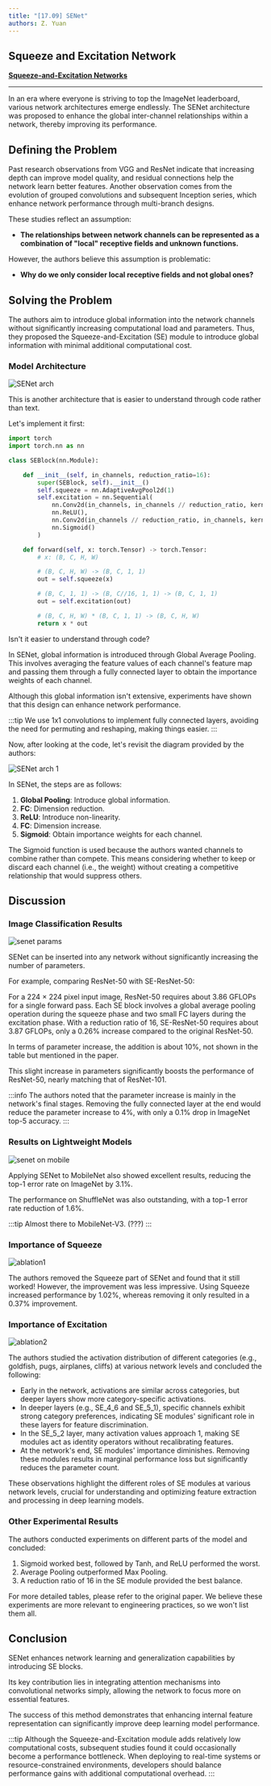 ```yaml
---
title: "[17.09] SENet"
authors: Z. Yuan
---
```


## Squeeze and Excitation Network

[**Squeeze-and-Excitation Networks**](https://arxiv.org/abs/1709.01507)

---

In an era where everyone is striving to top the ImageNet leaderboard, various network architectures emerge endlessly. The SENet architecture was proposed to enhance the global inter-channel relationships within a network, thereby improving its performance.

## Defining the Problem

Past research observations from VGG and ResNet indicate that increasing depth can improve model quality, and residual connections help the network learn better features. Another observation comes from the evolution of grouped convolutions and subsequent Inception series, which enhance network performance through multi-branch designs.

These studies reflect an assumption:

- **The relationships between network channels can be represented as a combination of "local" receptive fields and unknown functions.**

However, the authors believe this assumption is problematic:

- **Why do we only consider local receptive fields and not global ones?**

## Solving the Problem

The authors aim to introduce global information into the network channels without significantly increasing computational load and parameters. Thus, they proposed the Squeeze-and-Excitation (SE) module to introduce global information with minimal additional computational cost.

### Model Architecture

![SENet arch](./img/img1.jpg)

This is another architecture that is easier to understand through code rather than text.

Let's implement it first:

```python
import torch
import torch.nn as nn

class SEBlock(nn.Module):

    def __init__(self, in_channels, reduction_ratio=16):
        super(SEBlock, self).__init__()
        self.squeeze = nn.AdaptiveAvgPool2d(1)
        self.excitation = nn.Sequential(
            nn.Conv2d(in_channels, in_channels // reduction_ratio, kernel_size=1, stride=1, padding=0, bias=False),
            nn.ReLU(),
            nn.Conv2d(in_channels // reduction_ratio, in_channels, kernel_size=1, stride=1, padding=0, bias=False),
            nn.Sigmoid()
        )

    def forward(self, x: torch.Tensor) -> torch.Tensor:
        # x: (B, C, H, W)

        # (B, C, H, W) -> (B, C, 1, 1)
        out = self.squeeze(x)

        # (B, C, 1, 1) -> (B, C//16, 1, 1) -> (B, C, 1, 1)
        out = self.excitation(out)

        # (B, C, H, W) * (B, C, 1, 1) -> (B, C, H, W)
        return x * out
```

Isn't it easier to understand through code?

In SENet, global information is introduced through Global Average Pooling. This involves averaging the feature values of each channel's feature map and passing them through a fully connected layer to obtain the importance weights of each channel.

Although this global information isn't extensive, experiments have shown that this design can enhance network performance.

:::tip
We use 1x1 convolutions to implement fully connected layers, avoiding the need for permuting and reshaping, making things easier.
:::

Now, after looking at the code, let's revisit the diagram provided by the authors:

![SENet arch 1](./img/img2.jpg)

In SENet, the steps are as follows:

1. **Global Pooling**: Introduce global information.
2. **FC**: Dimension reduction.
3. **ReLU**: Introduce non-linearity.
4. **FC**: Dimension increase.
5. **Sigmoid**: Obtain importance weights for each channel.

The Sigmoid function is used because the authors wanted channels to combine rather than compete. This means considering whether to keep or discard each channel (i.e., the weight) without creating a competitive relationship that would suppress others.

## Discussion

### Image Classification Results

![senet params](./img/img3.jpg)

SENet can be inserted into any network without significantly increasing the number of parameters.

For example, comparing ResNet-50 with SE-ResNet-50:

For a 224 × 224 pixel input image, ResNet-50 requires about 3.86 GFLOPs for a single forward pass. Each SE block involves a global average pooling operation during the squeeze phase and two small FC layers during the excitation phase. With a reduction ratio of 16, SE-ResNet-50 requires about 3.87 GFLOPs, only a 0.26% increase compared to the original ResNet-50.

In terms of parameter increase, the addition is about 10%, not shown in the table but mentioned in the paper.

This slight increase in parameters significantly boosts the performance of ResNet-50, nearly matching that of ResNet-101.

:::info
The authors noted that the parameter increase is mainly in the network's final stages. Removing the fully connected layer at the end would reduce the parameter increase to 4%, with only a 0.1% drop in ImageNet top-5 accuracy.
:::

### Results on Lightweight Models

![senet on mobile](./img/img4.jpg)

Applying SENet to MobileNet also showed excellent results, reducing the top-1 error rate on ImageNet by 3.1%.

The performance on ShuffleNet was also outstanding, with a top-1 error rate reduction of 1.6%.

:::tip
Almost there to MobileNet-V3. (???)
:::

### Importance of Squeeze

![ablation1](./img/img5.jpg)

The authors removed the Squeeze part of SENet and found that it still worked! However, the improvement was less impressive. Using Squeeze increased performance by 1.02%, whereas removing it only resulted in a 0.37% improvement.

### Importance of Excitation

![ablation2](./img/img6.jpg)

The authors studied the activation distribution of different categories (e.g., goldfish, pugs, airplanes, cliffs) at various network levels and concluded the following:

- Early in the network, activations are similar across categories, but deeper layers show more category-specific activations.
- In deeper layers (e.g., SE_4_6 and SE_5_1), specific channels exhibit strong category preferences, indicating SE modules' significant role in these layers for feature discrimination.
- In the SE_5_2 layer, many activation values approach 1, making SE modules act as identity operators without recalibrating features.
- At the network's end, SE modules' importance diminishes. Removing these modules results in marginal performance loss but significantly reduces the parameter count.

These observations highlight the different roles of SE modules at various network levels, crucial for understanding and optimizing feature extraction and processing in deep learning models.

### Other Experimental Results

The authors conducted experiments on different parts of the model and concluded:

1. Sigmoid worked best, followed by Tanh, and ReLU performed the worst.
2. Average Pooling outperformed Max Pooling.
3. A reduction ratio of 16 in the SE module provided the best balance.

For more detailed tables, please refer to the original paper. We believe these experiments are more relevant to engineering practices, so we won't list them all.

## Conclusion

SENet enhances network learning and generalization capabilities by introducing SE blocks.

Its key contribution lies in integrating attention mechanisms into convolutional networks simply, allowing the network to focus more on essential features.

The success of this method demonstrates that enhancing internal feature representation can significantly improve deep learning model performance.

:::tip
Although the Squeeze-and-Excitation module adds relatively low computational costs, subsequent studies found it could occasionally become a performance bottleneck. When deploying to real-time systems or resource-constrained environments, developers should balance performance gains with additional computational overhead.
:::
